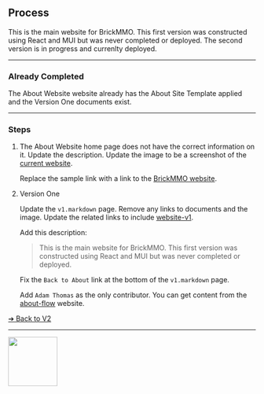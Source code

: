 <style>@import url("//readme.codeadam.ca/readme.css");</style>

## Process

This is the main website for BrickMMO. This first version was constructed using React and MUI but was never completed or deployed. The second version is in progress and currenlty deployed. 

---

### Already Completed

The About Website website already has the About Site Template applied and the Version One documents exist. 

*** 

### Steps

1. The About Website home page does not have the correct information on it. Update the description. Update the image to be a screenshot of the [current website](https://brickmmo.com/). 

    Replace the sample link with a link to the [BrickMMO website](https://brickmmo.com/).

2. Version One

    Update the `v1.markdown` page. Remove any links to documents and the image. Update the related links to include [website-v1](https://github.com/BrickMMO/website-v1).

    Add this description:

    > This is the main website for BrickMMO. This first version was constructed using React and MUI but was never completed or deployed. 
   
    Fix the `Back to About` link at the bottom of the `v1.markdown` page.

    Add `Adam Thomas` as the only contributor. You can get content from the [about-flow](https://brickmmo.github.io/flow-about/v1) website.
   
[&#10132; Back to V2](/radio-about/v2)

---

<a href="https://brickmmo.com">
<img src="https://brickmmo.com/images/brickmmo-logo-horizontal.jpg" width="100">
</a>
